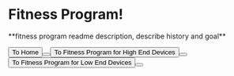 <html>
    <head>
        <meta charset="utf-8">
        <meta http-equiv="X-UA-Compatible" content="IE=edge">
        <title>Fitness Program - adamgulde.github.io</title>
        <meta name="description" content="">
        <meta name="viewport" content="width=device-width, initial-scale=1">
        <link rel="stylesheet" href="">
    </head>
    <body>
        <h1>Fitness Program!</h1>
        <p>**fitness program readme description, describe history and goal**</p> 
        <button onclick="location.href='https://adamgulde.github.io'" type="button">To Home<button>
        <button onclick="location.href='https://adamgulde.github.io/fhend'" type="button">To Fitness Program for High End Devices<button>
        <button onclick="location.href='https://adamgulde.github.io/fled'" type="button">To Fitness Program for Low End Devices<button>
    </body>
</html>

